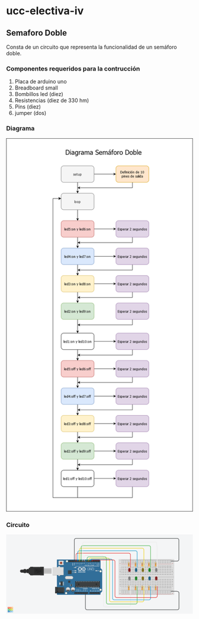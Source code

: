 # ucc-electiva-iv
## Semaforo Doble
Consta de un circuito  que representa la funcionalidad de un semáforo doble.
### Componentes requeridos para la contrucción 
1. Placa de arduino uno
2. Breadboard small
3. Bombillos led (diez)
4. Resistencias (diez de 330 hm)
5. Pins (diez)
6. jumper (dos)
### Diagrama
![Diagrama](../02-semaforoDoble/imgDiagramaSemaforoDoble.png)
### Circuito
![circuito](../02-semaforoDoble/imgCircuitoSemaforoDoble.png)
